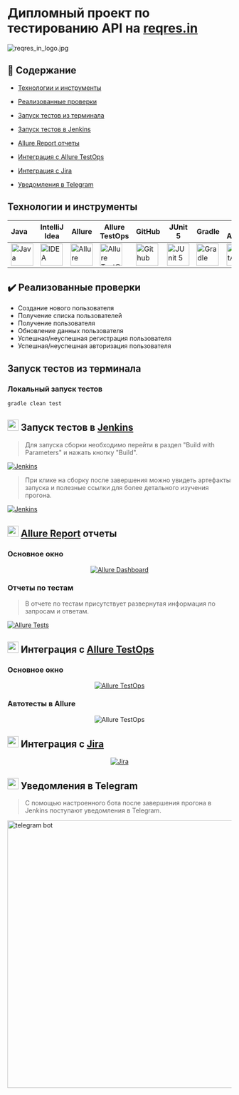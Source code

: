 <h1 >Дипломный проект по тестированию API на <a href="https://reqres.in/">reqres.in</a></h1>

![reqres_in_logo.jpg](media/logo/reqres_logo.png)

## :page_with_curl: Содержание

* <a href="#tools">Технологии и инструменты</a>

* <a href="#cases">Реализованные проверки</a>

* <a href="#console">Запуск тестов из терминала</a>

* <a href="#jenkins">Запуск тестов в Jenkins</a>

* <a href="#allure">Allure Report отчеты</a>

* <a href="#allure-testops">Интеграция с Allure TestOps</a>

* <a href="#jira">Интеграция с Jira</a>

* <a href="#telegram">Уведомления в Telegram</a>


<a id="tools"></a>
## Технологии и инструменты

| Java                                                                                                    | IntelliJ Idea                                                                                                                | Allure                                                                                                                    | Allure TestOps                                                                                                      | GitHub                                                                                                    | JUnit 5                                                                                                          | Gradle                                                                                                    | REST Assured                                                                                                             |                                                                                                         Jenkins | Jira                                                                                                                         |
|:--------------------------------------------------------------------------------------------------------|------------------------------------------------------------------------------------------------------------------------------|---------------------------------------------------------------------------------------------------------------------------|---------------------------------------------------------------------------------------------------------------------|-----------------------------------------------------------------------------------------------------------|------------------------------------------------------------------------------------------------------------------|-----------------------------------------------------------------------------------------------------------|--------------------------------------------------------------------------------------------------------------------------|----------------------------------------------------------------------------------------------------------------:|------------------------------------------------------------------------------------------------------------------------------|
| <a href="https://www.java.com/"><img src="media/logo/Java.svg" width="50" height="50"  alt="Java"/></a> | <a id ="tech" href="https://www.jetbrains.com/idea/"><img src="media/logo/Idea.svg" width="50" height="50"  alt="IDEA"/></a> | <a href="https://github.com/allure-framework"><img src="media/logo/Allure.svg" width="50" height="50"  alt="Allure"/></a> | <a href="https://qameta.io/"><img src="media/logo/Allure_TO.svg" width="50" height="50"  alt="Allure TestOps"/></a> | <a href="https://github.com/"><img src="media/logo/GitHub.svg" width="50" height="50"  alt="Github"/></a> | <a href="https://junit.org/junit5/"><img src="media/logo/Junit5.svg" width="50" height="50"  alt="JUnit 5"/></a> | <a href="https://gradle.org/"><img src="media/logo/Gradle.svg" width="50" height="50"  alt="Gradle"/></a> | <a href="https://rest-assured.io/"><img src="media/logo/RestAssured.svg" width="50" height="50"  alt="RestAssured"/></a> | <a href="https://www.jenkins.io/"><img src="media/logo/Jenkins.svg" width="50" height="50"  alt="Jenkins"/></a> | <a href="https://www.atlassian.com/ru/software/jira"><img src="media/logo/Jira.svg" width="50" height="50"  alt="Jira"/></a> |


<a id="cases"></a>
## :heavy_check_mark: Реализованные проверки

-  Создание нового пользователя
-  Получение списка пользователей
-  Получение пользователя
-  Обновление данных пользователя
-  Успешная/неуспешная регистрация пользователя
-  Успешная/неуспешная авторизация пользователя

<a id="console"></a>
##  Запуск тестов из терминала
### Локальный запуск тестов

```
gradle clean test  
```

<a id="jenkins"></a>
## <img src="media/logo/Jenkins.svg" width="25" height="25"/></a> Запуск тестов в [Jenkins](https://jenkins.autotests.cloud/job/022-Soilden-reqres_in_tests/)

<p align="center">

> Для запуска сборки необходимо перейти в раздел "Build with Parameters" и нажать кнопку "Build".

<a href="https://jenkins.autotests.cloud/job/022-Soilden-reqres_in_tests/"><img src="media/images/jenkins.png" alt="Jenkins"/></a>

> При клике на сборку после завершения можно увидеть артефакты запуска и полезные ссылки для более детального изучения прогона.

<a href="https://jenkins.autotests.cloud/job/022-Soilden-reqres_in_tests/8/"><img src="media/images/jenkinsIntegration.png" alt="Jenkins"/></a>
</p>

<a id="allure"></a>
## <img src="media/logo/Allure.svg" width="25" height="25"/></a> [Allure Report](https://jenkins.autotests.cloud/job/022-Soilden-reqres_in_tests/8/allure/) отчеты

### Основное окно

<p align="center">
<a href="https://jenkins.autotests.cloud/job/22_Bubalov_FinalProject_Api/10/allure/"><img title="Allure Dashboard" src="media/images/allureDashboard.png"></a>
</p>

### Отчеты по тестам

<p align="center">

> В отчете по тестам присутствует развернутая информация по запросам и ответам.

<a href="https://jenkins.autotests.cloud/job/022-Soilden-reqres_in_tests/8/allure/#behaviors"><img title="Allure Tests" src="media/images/allureBdd.png"></a>
</p>

<a id="allure-testops"></a>
## <img src="media/logo/Allure_TO.svg" width="25" height="25"/></a> Интеграция с [Allure TestOps](https://allure.autotests.cloud/project/3967/dashboards)

### Основное окно

<p align="center">
<a href="https://allure.autotests.cloud/project/3967/dashboards"><img title="Allure TestOps" src="media/images/allureDashboard.png"></a>
</p>

### Автотесты в Allure

<p align="center">
<img title="Allure TestOps" src="media/images/allureTestOpsTests.png">
</p>

<a id="jira"></a>
## <img src="media/logo/Jira.svg" width="25" height="25"/></a> Интеграция с [Jira](https://jira.autotests.cloud/browse/HOMEWORK-1051)

<p align="center">
<a href="https://jira.autotests.cloud/browse/HOMEWORK-1051"><img title="Jira" src="media/images/jira.png"></a>
</p>

<a id="telegram"></a>
## <img src="media/logo/Telegram.svg" width="25" height="25"/></a> Уведомления в Telegram

<p >

> С помощью настроенного бота после завершения прогона в Jenkins поступают уведомления в Telegram.

<img title="telegram bot" src="media/images/telegram.png" width="600px">
</p>
